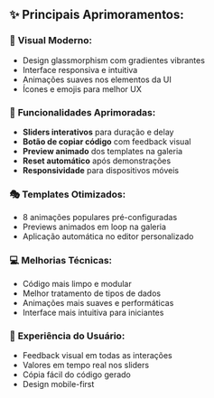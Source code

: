 ## ✨ **Principais Aprimoramentos:**

### 🎨 **Visual Moderno:**
- Design glassmorphism com gradientes vibrantes
- Interface responsiva e intuitiva
- Animações suaves nos elementos da UI
- Ícones e emojis para melhor UX

### 🚀 **Funcionalidades Aprimoradas:**
- **Sliders interativos** para duração e delay
- **Botão de copiar código** com feedback visual
- **Preview animado** dos templates na galeria
- **Reset automático** após demonstrações
- **Responsividade** para dispositivos móveis

### 🎭 **Templates Otimizados:**
- 8 animações populares pré-configuradas
- Previews animados em loop na galeria
- Aplicação automática no editor personalizado

### 💻 **Melhorias Técnicas:**
- Código mais limpo e modular
- Melhor tratamento de tipos de dados
- Animações mais suaves e performáticas
- Interface mais intuitiva para iniciantes

### 🎯 **Experiência do Usuário:**
- Feedback visual em todas as interações
- Valores em tempo real nos sliders
- Cópia fácil do código gerado
- Design mobile-first
